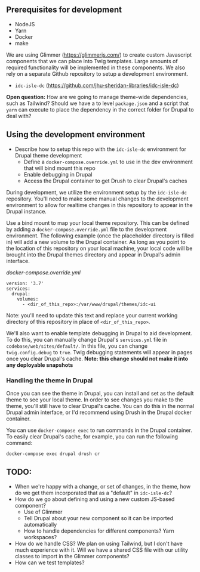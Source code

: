 
## Prerequisites for development

* NodeJS
* Yarn
* Docker
* make

We are using Glimmer (https://glimmerjs.com/) to create custom Javascript components that we can place into Twig templates. Large amounts of required functionality will be implemented in these components. We also rely on a separate Github repository to setup a development environment.

* `idc-isle-dc` (https://github.com/jhu-sheridan-libraries/idc-isle-dc)

**Open question:** How are we going to manage theme-wide dependencies, such as Tailwind? Should we have a to level `package.json` and a script that `yarn` can execute to place the dependency in the correct folder for Drupal to deal with?

## Using the development environment

* Describe how to setup this repo with the `idc-isle-dc` environment for Drupal theme development
  * Define a `docker-compose.override.yml` to use in the dev environment that will bind mount this repo
  * Enable debugging in Drupal
  * Access the Drupal container to get Drush to clear Drupal's caches

During development, we utilize the environment setup by the `idc-isle-dc` repository. You'll need to make some manual changes to the development environment to allow for realtime changes in this repository to appear in the Drupal instance.

Use a bind mount to map your local theme repository. This can be defined by adding a `docker-compose.override.yml` file to the development environment. The following example (once the placeholder directory is filled in) will add a new volume to the Drupal container. As long as you point to the location of this repository on your local machine, your local code will be brought into the Drupal themes directory and appear in Drupal's admin interface.

_docker-compose.override.yml_
```
version: '3.7'
services:
  drupal:
    volumes:
      - <dir_of_this_repo>:/var/www/drupal/themes/idc-ui
```

Note: you'll need to update this text and replace your current working directory of this repository in place of `<dir_of_this_repo>`.

We'll also want to enable template debugging in Drupal to aid development. To do this, you can manually change Drupal's `services.yml` file in `codebase/web/sites/default/`. In this file, you can change `twig.config.debug` to `true`. Twig debugging statements will appear in pages once you clear Drupal's cache. **Note: this change should not make it into any deployable snapshots**

### Handling the theme in Drupal

Once you can see the theme in Drupal, you can install and set as the default theme to see your local theme. In order to see changes you make to the theme, you'll still have to clear Drupal's cache. You can do this in the normal Drupal admin interface, or I'd recommend using Drush in the Drupal docker container.

You can use `docker-compose exec` to run commands in the Drupal container. To easily clear Drupal's cache, for example, you can run the following command:

```
docker-compose exec drupal drush cr
```

## TODO:
* When we're happy with a change, or set of changes, in the theme, how do we get them incorporated that as a "default" in `idc-isle-dc`?
* How do we go about defining and using a new custom JS-based component?
  * Use of Glimmer
  * Tell Drupal about your new component so it can be imported automatically
  * How to handle dependencies for different components? Yarn workspaces?
* How do we handle CSS? We plan on using Tailwind, but I don't have much experience with it. Will we have a shared CSS file with our utility classes to import in the Glimmer components?
* How can we test templates?


